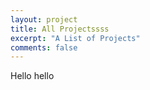 ```yaml
---
layout: project
title: All Projectssss
excerpt: "A List of Projects"
comments: false
---
```


Hello hello
